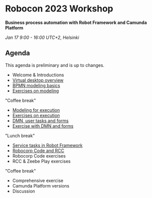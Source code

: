 # Robocon 2023 Workshop

**Business process automation with Robot Framework and Camunda Platform**

*Jan 17 9:00 - 16:00 UTC+2, Helsinki*

## Agenda

This agenda is preliminary and is up to changes.

* Welcome & Introductions
* [Virtual desktop overview](../playground/index.md)
* [BPMN modeling basics](../bpmn/index.md)
* [Exercises on modeling](../modeling/index.md)

"Coffee break"

* [Modeling for execution](../execution/index.md)
* [Exercises on execution](../play/index.md)
* [DMN, user tasks and forms](../dmn/index.md)
* [Exercise with DMN and forms](../speech/index.md)

"Lunch break"

* [Service tasks in Robot Framework](../workitems.md)
* [Robocorp Code and RCC](../code/index.md)
* Robocorp Code exercises
* RCC & Zeebe Play exercises

"Coffee break"

* Comprehensive exercise
* Camunda Platform versions
* Discussion

